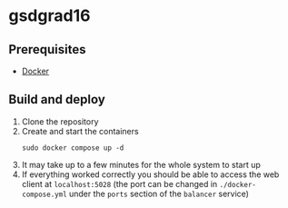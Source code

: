 # gsdgrad16
## Prerequisites
- [Docker](https://docs.docker.com/engine/install/)
## Build and deploy
1.  Clone the repository
2.  Create and start the containers
    ```shell
    sudo docker compose up -d
    ```
3.  It may take up to a few minutes for the whole system to start up
4.  If everything worked correctly you should be able to access the web client at `localhost:5028` (the port can be
    changed in `./docker-compose.yml` under the `ports` section of the `balancer` service)